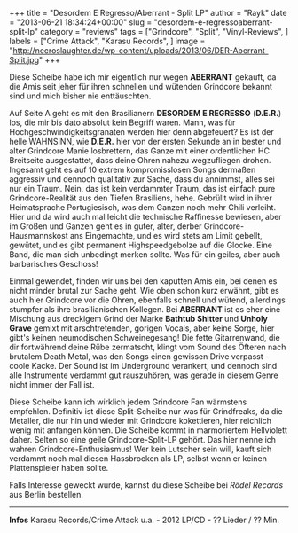 +++
title = "Desordem E Regresso/Aberrant - Split LP"
author = "Rayk"
date = "2013-06-21 18:34:24+00:00"
slug = "desordem-e-regressoaberrant-split-lp"
category = "reviews"
tags = ["Grindcore", "Split", "Vinyl-Reviews", ]
labels = ["Crime Attack", "Karasu Records", ]
image = "http://necroslaughter.de/wp-content/uploads/2013/06/DER-Aberrant-Split.jpg"
+++



Diese Scheibe habe ich mir eigentlich nur wegen **ABERRANT** gekauft, da die Amis seit jeher für ihren schnellen und wütenden Grindcore bekannt sind und mich bisher nie enttäuschten.

Auf Seite A geht es mit den Brasilianern **DESORDEM E REGRESSO** (**D.E.R.**) los, die mir bis dato absolut kein Begriff waren. Mann, was für Hochgeschwindigkeitsgranaten werden hier denn abgefeuert? Es ist der helle WAHNSINN, wie **D.E.R.** hier von der ersten Sekunde an in bester und alter Grindcore Manie losbrettern, das Ganze mit einer ordentlichen HC Breitseite ausgestattet, dass deine Ohren nahezu wegzufliegen drohen.
Ingesamt geht es auf 10 extrem kompromisslosen Songs dermaßen aggressiv und dennoch qualitativ zur Sache, dass du annimmst, alles sei nur ein Traum. Nein, das ist kein verdammter Traum, das ist einfach pure Grindcore-Realität aus den Tiefen Brasiliens, hehe.
Gebrüllt wird in ihrer Heimatsprache Portugiesisch, was dem Ganzen noch mehr Chili verleiht. Hier und da wird auch mal leicht die technische Raffinesse bewiesen, aber im Großen und Ganzen geht es in guter, alter, derber Grindcore-Hausmannskost ans Eingemachte, und es wird stets am Limit gebellt, gewütet, und es gibt permanent Highspeedgebolze auf die Glocke.
Eine Band, die man sich unbedingt merken sollte. Was für ein geiles, aber auch barbarisches Geschoss!

Einmal gewendet, finden wir uns bei den kaputten Amis ein, bei denen es nicht minder brutal zur Sache geht. Wie oben schon kurz erwähnt, gibt es auch hier Grindcore vor die Ohren, ebenfalls schnell und wütend, allerdings stumpfer als ihre brasilianischen Kollegen. Bei **ABERRANT** ist es eher eine Mischung aus dreckigem Grind der Marke **Bathtub Shitter** und
**Unholy Grave** gemixt mit arschtretenden, gorigen Vocals, aber keine Sorge, hier gibt's keinen neumodischen Schweinegesang! Die fette Gitarrenwand, die dir fortwährend deine  Rübe zermatscht, klingt vom Sound des Öfteren nach brutalem Death Metal, was den Songs einen gewissen Drive verpasst – coole Kacke.
Der Sound ist im Underground verankert, und dennoch sind alle Instrumente verdammt gut rauszuhören, was gerade in diesem Genre nicht immer der Fall ist.

Diese Scheibe kann ich wirklich jedem Grindcore Fan wärmstens empfehlen. Definitiv ist diese Split-Scheibe nur was für Grindfreaks, da die Metaller, die nur hin und wieder mit Grindcore kokettieren, hier reichlich wenig mit anfangen können. Die Scheibe kommt in marmoriertem Hellviolett daher. Selten so eine geile Grindcore-Split-LP gehört. Das hier nenne ich wahren Grindcore-Enthusiasmus! Wer kein Lutscher sein will, kauft sich verdammt noch mal diesen Hassbrocken als LP, selbst wenn er keinen Plattenspieler haben sollte.

Falls Interesse geweckt wurde, kannst du diese Scheibe bei _Rödel Records_ aus Berlin bestellen.



---
**Infos**
Karasu Records/Crime Attack u.a. - 2012
LP/CD - ?? Lieder / ?? Min.
